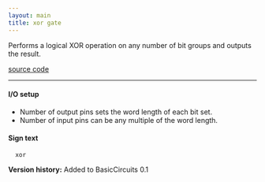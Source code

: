 ```yaml
---
layout: main
title: xor gate
---
```


Performs a logical XOR operation on any number of bit groups and outputs the result.

[source code](https://github.com/eisental/BasicCircuits/blob/master/src/main/java/org/tal/basiccircuits/xor.java)

* * *


#### I/O setup 
* Number of output pins sets the word length of each bit set.  
* Number of input pins can be any multiple of the word length.

#### Sign text
`   xor   `

__Version history:__ Added to BasicCircuits 0.1

